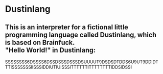 # Dustinlang 
This is an interpreter for a fictional little programming language called Dustinlang, which is based on Brainfuck.  
"Hello World!" in Dustinlang:  
----  
SSSSSSSS6DSSSS6DSSDSSSDSSSDSUUUUT9DSDSDTDDS6U9UT9DDIDTTTISSSSSSSIISSSIDDIUTIUISSSITTTTTTITTTTTTTTIDDSIDSSI
